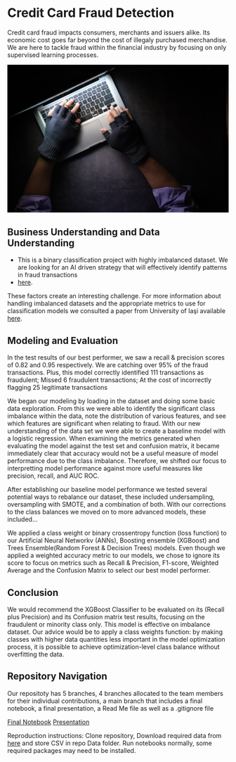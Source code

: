 # Credit Card Fraud Detection
Credit card fraud impacts consumers, merchants and issuers alike. Its economic cost goes far beyond the cost of illegaly purchased
merchandise. We are here to tackle fraud within the financial industry by focusing on only supervised learning processes.

![Hacker stealing data](Images/fraudster.jpg)

## Business Understanding and Data Understanding
- This is a binary classification project with highly imbalanced dataset. We are looking for an AI driven strategy that will effectively identify patterns in fraud transactions
-  [here](https://www.kaggle.com/datasets/mlg-ulb/creditcardfraud).

These factors create an interesting challenge. For more information about handling imbalanced datasets and the appropriate metrics to use for classification models we consulted a paper from University of Iaşi available [here](339986048_Methods_of_Handling_Unbalanced_Datasets_in_Credit_Card_Fraud_Detection).

## Modeling and Evaluation
  
  In the test results of our best performer, we saw a recall & precision scores of 0.82 and 0.95 respectively. We are catching over 95% of the fraud transactions.
  Plus, this model correctly identified 111 transactions as fraudulent; Missed 6 fraudulent transactions; At the cost of incorrectly flagging 25 legitimate transactions

We began our modeling by loading in the dataset and doing some basic data exploration. From this we were able to identify the significant class imbalance within the data, note the distribution of various features, and see which features are significant when relating to fraud. With our new understanding of the data set we were able to create a baseline model with a logistic regression. When examining the metrics generated when evaluating the model against the test set and confusion matrix, it became immediately clear that accuracy would not be a useful measure of model performance due to the class imbalance. Therefore, we shifted our focus to interpretting model performance against more useful measures like precision, recall, and AUC ROC.

After establishing our baseline model performance we tested several potential ways to rebalance our dataset, these included undersampling, oversampling with SMOTE, and a combination of both. With our corrections to the class balances we moved on to more advanced models, these included...


We applied a class weight or binary crossentropy function (loss function) to our Artificial Neural Networkv (ANNs), Boosting ensemble (XGBoost) and Trees Ensemble(Random Forest & Decision Trees) models.
  Even though we applied a weighted accuracy metric to our models, we chose to ignore its score to focus on metrics such as Recall & Precision, F1-score, Weighted Average and the Confusion Matrix to select our best model performer.

## Conclusion
  We would recommend the XGBoost Classifier to be evaluated on its (Recall plus Precision) and its Confusion matrix test results, focusing on the fraudulent or minority class only. This model is effective on imbalance dataset. Our advice would be to apply a  class weights function: by making classes with higher data quantities less important in the model optimization process, it is possible to achieve optimization-level class balance without overfitting the data. 

## Repository Navigation
  Our repositoty has 5 branches, 4 branches allocated to the team members for their individual contributions, a main branch that includes a final notebook, a final presentation, a Read Me file as well as a .gitignore file
  
[Final Notebook](339986048_Methods_of_Handling_Unbalanced_Datasets_in_Credit_Card_Fraud_Detection)
[Presentation](339986048_Methods_of_Handling_Unbalanced_Datasets_in_Credit_Card_Fraud_Detection)

Reproduction instructions:
Clone repository, Download required data from [here](https://www.kaggle.com/datasets/mlg-ulb/creditcardfraud) and store CSV in repo Data folder. Run notebooks normally, some required packages may need to be installed.
